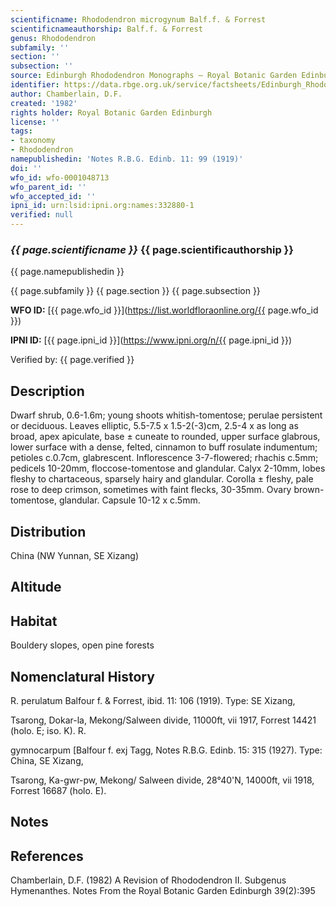 ```yaml
---
scientificname: Rhododendron microgynum Balf.f. & Forrest
scientificnameauthorship: Balf.f. & Forrest
genus: Rhododendron
subfamily: ''
section: ''
subsection: ''
source: Edinburgh Rhododendron Monographs – Royal Botanic Garden Edinburgh
identifier: https://data.rbge.org.uk/service/factsheets/Edinburgh_Rhododendron_Monographs.xhtml
author: Chamberlain, D.F.
created: '1982'
rights holder: Royal Botanic Garden Edinburgh
license: ''
tags:
- taxonomy
- Rhododendron
namepublishedin: 'Notes R.B.G. Edinb. 11: 99 (1919)'
doi: ''
wfo_id: wfo-0001048713
wfo_parent_id: ''
wfo_accepted_id: ''
ipni_id: urn:lsid:ipni.org:names:332880-1
verified: null
---
```

### _{{ page.scientificname }}_ {{ page.scientificauthorship }}
 {{ page.namepublishedin }}

{{ page.subfamily }} {{ page.section }} {{ page.subsection }}

**WFO ID:** [{{ page.wfo_id }}](https://list.worldfloraonline.org/{{ page.wfo_id }})

**IPNI ID:** [{{ page.ipni_id }}](https://www.ipni.org/n/{{ page.ipni_id }})

Verified by: {{ page.verified }}



## Description
Dwarf shrub, 0.6-1.6m; young shoots whitish-tomentose; perulae persistent or deciduous. Leaves elliptic, 5.5-7.5 x 1.5-2(-3)cm, 2.5-4 x as long as broad, apex apiculate, base ± cuneate to rounded, upper surface glabrous, lower surface with a dense, felted, cinnamon to buff rosulate indumentum; petioles c.0.7cm, glabrescent. Inflorescence 3-7-flowered; rhachis c.5mm; pedicels 10-20mm, floccose-tomentose and glandular. Calyx 2-10mm, lobes fleshy to chartaceous, sparsely hairy and glandular. Corolla ± fleshy, pale rose to deep crimson, sometimes with faint flecks, 30-35mm. Ovary brown-tomentose, glandular. Capsule 10-12 x c.5mm.

## Distribution
China (NW Yunnan, SE Xizang)

## Altitude


## Habitat
Bouldery slopes, open pine forests

## Nomenclatural History
R. perulatum Balfour f. & Forrest, ibid. 11: 106 (1919). Type: SE Xizang,

   Tsarong, Dokar-la, Mekong/Salween divide, 11000ft, vii 1917, Forrest 14421 (holo. E; iso. K). R.

   gymnocarpum [Balfour f. exj Tagg, Notes R.B.G. Edinb. 15: 315 (1927). Type: China, SE Xizang,

   Tsarong, Ka-gwr-pw, Mekong/ Salween divide, 28°40'N, 14000ft, vii 1918, Forrest 16687 (holo. E).
                       
## Notes


## References

Chamberlain, D.F. (1982) A Revision of Rhododendron II. Subgenus Hymenanthes. Notes From the Royal Botanic Garden Edinburgh 39(2):395
